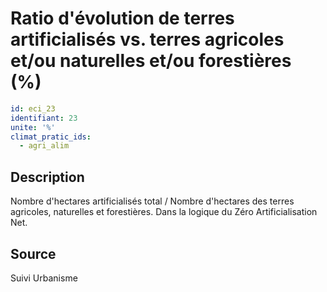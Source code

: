 # Ratio d'évolution de terres artificialisés vs. terres agricoles et/ou naturelles et/ou forestières (%)
```yaml
id: eci_23
identifiant: 23
unite: '%'
climat_pratic_ids:
  - agri_alim
```
## Description
Nombre d'hectares artificialisés total / Nombre d'hectares des terres agricoles, naturelles et forestières.
Dans la logique du Zéro Artificialisation Net.

## Source
Suivi Urbanisme

